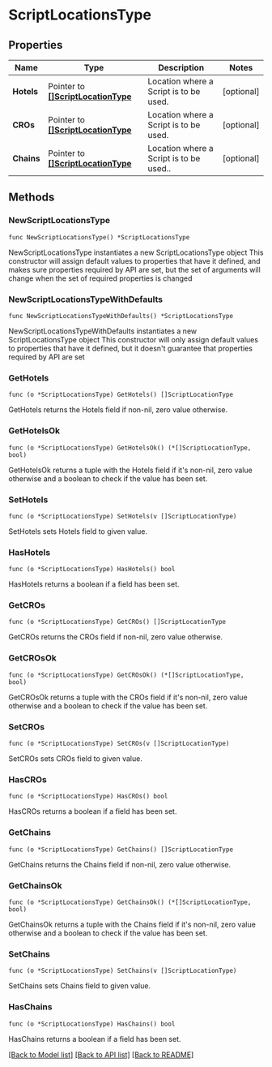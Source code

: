 # ScriptLocationsType

## Properties

Name | Type | Description | Notes
------------ | ------------- | ------------- | -------------
**Hotels** | Pointer to [**[]ScriptLocationType**](ScriptLocationType.md) | Location where a Script is to be used. | [optional] 
**CROs** | Pointer to [**[]ScriptLocationType**](ScriptLocationType.md) | Location where a Script is to be used. | [optional] 
**Chains** | Pointer to [**[]ScriptLocationType**](ScriptLocationType.md) | Location where a Script is to be used.. | [optional] 

## Methods

### NewScriptLocationsType

`func NewScriptLocationsType() *ScriptLocationsType`

NewScriptLocationsType instantiates a new ScriptLocationsType object
This constructor will assign default values to properties that have it defined,
and makes sure properties required by API are set, but the set of arguments
will change when the set of required properties is changed

### NewScriptLocationsTypeWithDefaults

`func NewScriptLocationsTypeWithDefaults() *ScriptLocationsType`

NewScriptLocationsTypeWithDefaults instantiates a new ScriptLocationsType object
This constructor will only assign default values to properties that have it defined,
but it doesn't guarantee that properties required by API are set

### GetHotels

`func (o *ScriptLocationsType) GetHotels() []ScriptLocationType`

GetHotels returns the Hotels field if non-nil, zero value otherwise.

### GetHotelsOk

`func (o *ScriptLocationsType) GetHotelsOk() (*[]ScriptLocationType, bool)`

GetHotelsOk returns a tuple with the Hotels field if it's non-nil, zero value otherwise
and a boolean to check if the value has been set.

### SetHotels

`func (o *ScriptLocationsType) SetHotels(v []ScriptLocationType)`

SetHotels sets Hotels field to given value.

### HasHotels

`func (o *ScriptLocationsType) HasHotels() bool`

HasHotels returns a boolean if a field has been set.

### GetCROs

`func (o *ScriptLocationsType) GetCROs() []ScriptLocationType`

GetCROs returns the CROs field if non-nil, zero value otherwise.

### GetCROsOk

`func (o *ScriptLocationsType) GetCROsOk() (*[]ScriptLocationType, bool)`

GetCROsOk returns a tuple with the CROs field if it's non-nil, zero value otherwise
and a boolean to check if the value has been set.

### SetCROs

`func (o *ScriptLocationsType) SetCROs(v []ScriptLocationType)`

SetCROs sets CROs field to given value.

### HasCROs

`func (o *ScriptLocationsType) HasCROs() bool`

HasCROs returns a boolean if a field has been set.

### GetChains

`func (o *ScriptLocationsType) GetChains() []ScriptLocationType`

GetChains returns the Chains field if non-nil, zero value otherwise.

### GetChainsOk

`func (o *ScriptLocationsType) GetChainsOk() (*[]ScriptLocationType, bool)`

GetChainsOk returns a tuple with the Chains field if it's non-nil, zero value otherwise
and a boolean to check if the value has been set.

### SetChains

`func (o *ScriptLocationsType) SetChains(v []ScriptLocationType)`

SetChains sets Chains field to given value.

### HasChains

`func (o *ScriptLocationsType) HasChains() bool`

HasChains returns a boolean if a field has been set.


[[Back to Model list]](../README.md#documentation-for-models) [[Back to API list]](../README.md#documentation-for-api-endpoints) [[Back to README]](../README.md)


